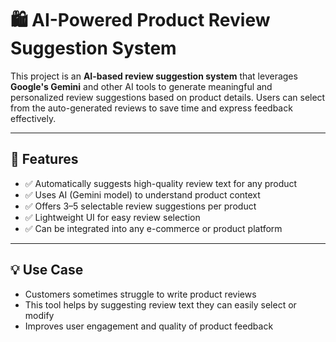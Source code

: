 # 🛍️ AI-Powered Product Review Suggestion System

This project is an **AI-based review suggestion system** that leverages **Google's Gemini** and other AI tools to generate meaningful and personalized review suggestions based on product details. Users can select from the auto-generated reviews to save time and express feedback effectively.

---

## 🚀 Features

- ✅ Automatically suggests high-quality review text for any product
- ✅ Uses AI (Gemini model) to understand product context
- ✅ Offers 3–5 selectable review suggestions per product
- ✅ Lightweight UI for easy review selection
- ✅ Can be integrated into any e-commerce or product platform

---

## 💡 Use Case

- Customers sometimes struggle to write product reviews
- This tool helps by suggesting review text they can easily select or modify
- Improves user engagement and quality of product feedback
